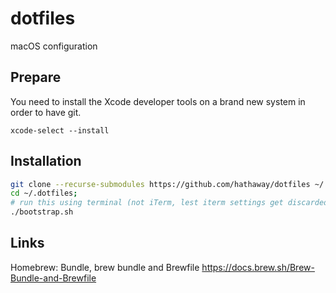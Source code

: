 # dotfiles
macOS configuration

## Prepare

You need to install the Xcode developer tools on a brand new system in order to have git.

`xcode-select --install`

## Installation

```bash
git clone --recurse-submodules https://github.com/hathaway/dotfiles ~/.dotfiles
cd ~/.dotfiles;
# run this using terminal (not iTerm, lest iterm settings get discarded on exit)
./bootstrap.sh
```


## Links

Homebrew: Bundle, brew bundle and Brewfile
https://docs.brew.sh/Brew-Bundle-and-Brewfile
